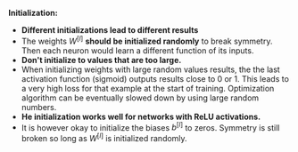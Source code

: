 **Initialization:**

- **Different initializations lead to different results**
- The weights $W^{[l]}$ **should be initialized randomly** to break symmetry. Then each neuron would learn a different function of its inputs.
- **Don't initialize to values that are too large.**
- When initializing weights with large random values results, the the last activation function (sigmoid) outputs results close to 0 or 1. This leads to a very high loss for that example at the start of training. Optimization algorithm can be eventually slowed down by using large random numbers.
- **He initialization works well for networks with ReLU activations.**
- It is however okay to initialize the biases $b^{[l]}$ to zeros. Symmetry is still broken so long as $W^{[l]}$ is initialized randomly.